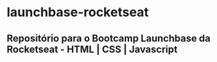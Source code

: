 # launchbase-rocketseat
## Repositório para o Bootcamp Launchbase da Rocketseat - HTML | CSS | Javascript
